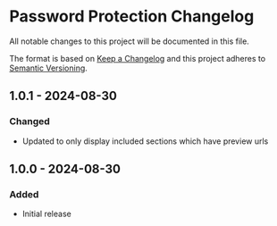 # Password Protection Changelog

All notable changes to this project will be documented in this file.

The format is based on [Keep a Changelog](http://keepachangelog.com/) and this project adheres to [Semantic Versioning](http://semver.org/).

## 1.0.1 - 2024-08-30

### Changed

-   Updated to only display included sections which have preview urls

## 1.0.0 - 2024-08-30

### Added

-   Initial release

